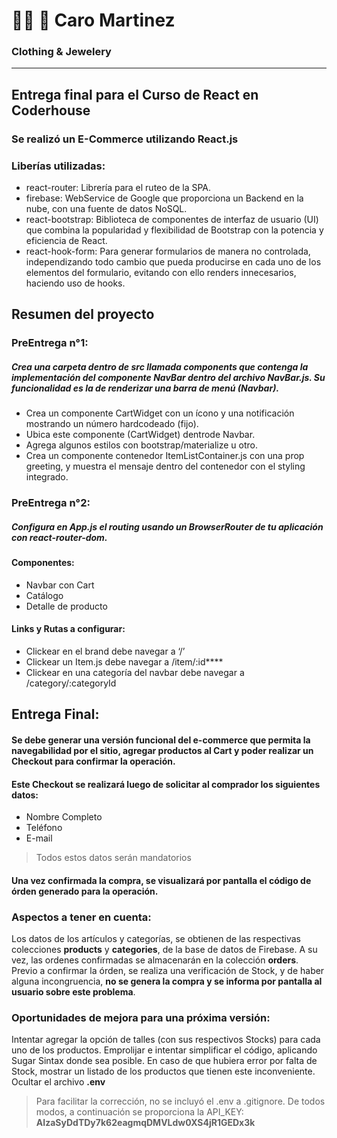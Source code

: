 # 👗👕 💍 Caro Martinez
### Clothing & Jewelery

------------

## Entrega final para el Curso de React en Coderhouse

### Se realizó un E-Commerce utilizando **React.js**

### Liberías utilizadas:
- react-router: Librería para el ruteo de la SPA.
- firebase: WebService de Google que proporciona un Backend en la nube, con una fuente de datos NoSQL.
- react-bootstrap: Biblioteca de componentes de interfaz de usuario (UI) que combina la popularidad y flexibilidad de Bootstrap con la potencia y eficiencia de React.
- react-hook-form: Para generar formularios de manera no controlada, independizando todo cambio que pueda producirse en cada uno de los elementos del formulario, evitando con ello renders innecesarios, haciendo uso de hooks.

## Resumen del proyecto
### PreEntrega n°1:
##### Crea una carpeta dentro de src llamada components que contenga la implementación del componente NavBar dentro del archivo NavBar.js. Su funcionalidad es la de renderizar una barra de menú (Navbar).
- Crea un componente CartWidget con un ícono y una notificación mostrando un número hardcodeado (fijo).
- Ubica este componente (CartWidget) dentrode Navbar.
- Agrega algunos estilos con bootstrap/materialize u otro.
- Crea un componente contenedor ItemListContainer.js con una prop greeting, y muestra el mensaje dentro del contenedor con el styling integrado.

### PreEntrega n°2:
##### Configura en App.js el routing usando un BrowserRouter de tu aplicación con react-router-dom.

#### Componentes:
- Navbar con Cart
- Catálogo
- Detalle de producto

#### Links y Rutas a configurar:
- Clickear en el brand debe navegar a ‘/’
- Clickear un Item.js debe navegar a /item/:id****
- Clickear en una categoría del navbar debe navegar a /category/:categoryId

## Entrega Final:
#### Se debe generar una versión funcional del e-commerce que permita la navegabilidad por el sitio, agregar productos al Cart y poder realizar un Checkout para confirmar la operación.
#### Este Checkout se realizará luego de solicitar al comprador los siguientes datos:
- Nombre Completo
- Teléfono
- E-mail

> Todos estos datos serán mandatorios

#### Una vez confirmada la compra, se visualizará por pantalla el código de órden generado para la operación.

### Aspectos a tener en cuenta:
Los datos de los artículos y categorías, se obtienen de las respectivas colecciones **products** y **categories**, de la base de datos de Firebase.
A su vez, las ordenes confirmadas se almacenarán en la colección **orders**.
Previo a confirmar la órden, se realiza una verificación de Stock, y de haber alguna incongruencia, **no se genera la compra y se informa por pantalla al usuario sobre este problema**.

### Oportunidades de mejora para una próxima versión:
Intentar agregar la opción de talles (con sus respectivos Stocks) para cada uno de los productos.
Emprolijar e intentar simplificar el código, aplicando Sugar Sintax donde sea posible.
En caso de que hubiera error por falta de Stock, mostrar un listado de los productos que  tienen este inconveniente.
Ocultar el archivo **.env** 
>Para facilitar la corrección, no se incluyó el .env a .gitignore. De todos modos, a continuación se proporciona la API_KEY: **AIzaSyDdTDy7k62eagmqDMVLdw0XS4jR1GEDx3k**
